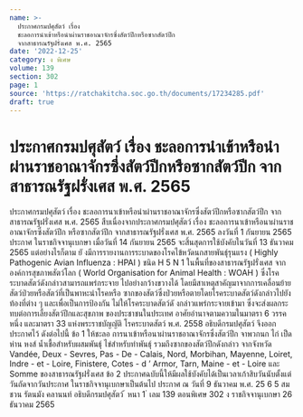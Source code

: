 ```yaml
---
name: >-
  ประกาศกรมปศุสัตว์ เรื่อง
  ชะลอการนำเข้าหรือนำผ่านราชอาณาจักรซึ่งสัตว์ปีกหรือซากสัตว์ปีก
  จากสาธารณรัฐฝรั่งเศส พ.ศ. 2565
date: '2022-12-25'
category: ง พิเศษ
volume: 139
section: 302
page: 1
source: 'https://ratchakitcha.soc.go.th/documents/17234285.pdf'
draft: true
---
```


# ประกาศกรมปศุสัตว์ เรื่อง ชะลอการนำเข้าหรือนำผ่านราชอาณาจักรซึ่งสัตว์ปีกหรือซากสัตว์ปีก จากสาธารณรัฐฝรั่งเศส พ.ศ. 2565

ประกาศกรมปศุสัตว์ เรื่อง ชะลอการนาเข้าหรือนำผ่านราชอาณาจักรซึ่งสัตว์ปีกหรือซากสัตว์ปีก จากสาธารณรัฐฝรั่งเศส พ.ศ. 2565 สืบเนื่องจากประกาศกรมปศุสัตว์ เรื่อง ชะลอการนาเข้าหรือนาผ่านราชอาณาจักรซึ่งสัตว์ปีก หรือซากสัตว์ปีก จากสาธารณรัฐฝรั่งเศส พ.ศ. 2565 ลงวันที่ 1 กันยายน 2565 ประกาศ ในราชกิจจานุเบกษา เมื่อวันที่ 14 กันยายน 2565 จะสิ้นสุดการใช้บังคับในวันที่ 13 ธันวาคม 2565 แต่อย่างไรก็ตาม ยั งมีการรายงานการระบาดของโรคไข้หวัดนกสายพันธุ์รุนแรง ( Highly Pathogenic Avian Influenza : HPAI ) ชนิด H 5 N 1 ในพื้นที่ของสาธารณรัฐฝรั่งเศส จากองค์การสุขภาพสัตว์โลก ( World Organisation for Animal Health : WOAH ) ซึ่งโรคระบาดสัตว์ดังกล่าวสามารถแพร่กระจาย ไปอย่างกว้างขวางได้ โดยมีสาเหตุสาคัญมาจากการเคลื่อนย้ายสัตว์ป่วยหรือสัตว์ที่เป็นพาหะนำโรคหรือ ซากของสัตว์ซึ่งป่วยหรือตายโดยโรคระบาดสัตว์ดังกล่าวไปยังท้องที่ต่าง ๆ และเพื่อเป็นการป้องกัน ไม่ให้โรคระบาดสัตว์ดั งกล่าวแพร่กระจายเข้ามา ซึ่งจะส่งผลกระทบต่อการเลี้ยงสัตว์ปีกและสุขภาพ ของประชาชนในประเทศ อาศัยอำนาจตามความในมาตรา 6 วรรคหนึ่ง และมาตรา 33 แห่งพระราชบัญญัติ โรคระบาดสัตว์ พ.ศ. 2558 อธิบดีกรมปศุสัตว์ จึงออกประกาศไว้ ดังต่อไปนี้ ข้อ 1 ให้ชะลอ การนาเข้าหรือนาผ่านราชอาณาจักรซึ่งสัตว์ปีก จาพวกนก ไก่ เป็ด ห่าน หงส์ น้ำเชื้อสำหรับผสมพันธุ์ ไข่สำหรับทำพันธุ์ รวมถึงซากของสัตว์ปีกดังกล่าว จากจังหวัด Vandée, Deux - Sevres, Pas - De - Calais, Nord, Morbihan, Mayenne, Loiret, Indre - et - Loire, Finistere, Cotes - d ’ Armor, Tarn, Maine - et - Loire และ Somme ของสาธารณรัฐฝรั่งเศส ข้อ 2 ประกาศฉบับนี้ให้มีผลใช้บังคับได้เป็นเวลาเก้าสิบวันนับตั้งแต่วันถัดจากวันประกาศ ในราชกิจจานุเบกษาเป็นต้นไป ประกาศ ณ วันที่ 9 ธันวาคม พ.ศ. 25 6 5 สมชวน รัตนมัง คลานนท์ อธิบดีกรมปศุสัตว์ ้ หนา 1 ่ เลม 139 ตอนพิเศษ 302 ง ราชกิจจานุเบกษา 26 ธันวาคม 2565
